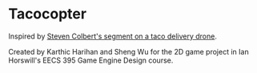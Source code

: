 Tacocopter
==========

Inspired by [Steven Colbert's segment on a taco delivery drone](http://thecolbertreport.cc.com/videos/53yh09/thought-for-food---tacocopter).

Created by Karthic Harihan and Sheng Wu for the 2D game project in Ian Horswill's EECS 395 Game Engine Design course.
